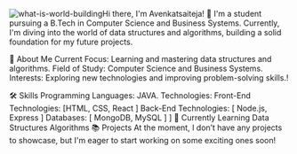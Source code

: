 ![what-is-world-building](https://github.com/user-attachments/assets/12ee23ad-7a04-4d3b-926a-25b514bc7b1d)Hi there, I'm Avenkatsaiteja! 👋
I'm a student pursuing a B.Tech in Computer Science and Business Systems. Currently, I'm diving into the world of data structures and algorithms, building a solid foundation for my future projects.

🚀 About Me
Current Focus: Learning and mastering data structures and algorithms.
Field of Study: Computer Science and Business Systems.
Interests: Exploring new technologies and improving problem-solving skills.!                                                        

🛠️ Skills
Programming Languages: JAVA.
Technologies: Front-End Technologies:  [HTML, CSS, React ]
               Back-End Technologies: [ Node.js, Express  ]
              Databases: [  MongoDB, MySQL ] ]
🌱 Currently Learning
Data Structures
Algorithms
📚 Projects
At the moment, I don’t have any projects to showcase, but I'm eager to start working on some exciting ones soon!

